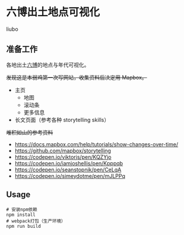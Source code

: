 # 六博出土地点可视化

liubo

## 准备工作

各地出土[六博](https://zh.wikipedia.org/wiki/%E5%85%AD%E5%8D%9A)的地点与年代可视化。

<del>发现这是本弱鸡第一次写网站，收集资料后决定用 Mapbox。</del>

- 主页
  - 地图
  - 滚动条
  - 更多信息
- 长文页面（参考各种 storytelling skills）

<del>堆积如山的参考资料</del>

- https://docs.mapbox.com/help/tutorials/show-changes-over-time/
- https://github.com/mapbox/storytelling
- https://codepen.io/viktorjs/pen/KQZYjo
- https://codepen.io/iamjoshellis/pen/Kpppqb
- https://codepen.io/seanstopnik/pen/CeLqA
- https://codepen.io/simeydotme/pen/mJLPPq

## Usage

```
# 安装npm依赖
npm install
# webpack打包（生产环境）
npm run build
```
